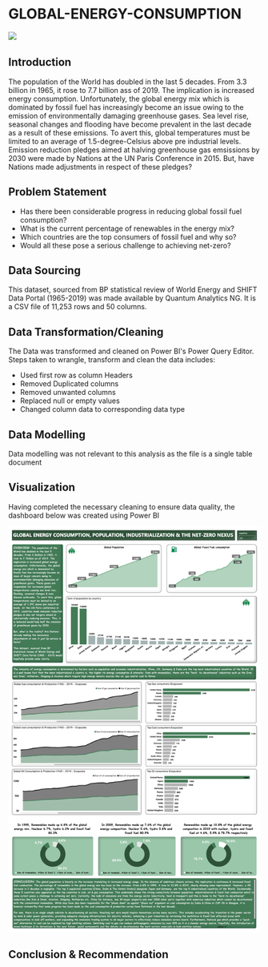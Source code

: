 # GLOBAL-ENERGY-CONSUMPTION

![](Energy_.jfif)


## Introduction
The population of the World has doubled in the last 5 decades. From 3.3 billion in 1965, it rose to 7.7 billion ass of 2019. The implication is increased energy consumption. Unfortunately, the global energy mix which is dominated by fossil fuel has increasingly become an issue owing to the emission of environmentally damaging greenhouse gases. Sea level rise, seasonal changes and flooding have become prevalent in the last decade as a result of these emissions. To avert this, global temperatures must be limited to an average of 1.5-degree-Celsius above pre industrial levels. Emission reduction pledges aimed at halving greenhouse gas emsissions by 2030 were made by Nations at the UN Paris Conference in 2015. But, have Nations made adjustments in respect of these pledges?



## Problem Statement
- Has there been considerable progress in reducing global fossil fuel consumption?
- What is the current percentage of renewables in the energy mix?
- Which countries are the top consumers of fossil fuel and why so?
- Would all these pose a serious challenge to achieving net-zero?


## Data Sourcing
This dataset, sourced from BP statistical review of World Energy and SHIFT Data Portal (1965-2019) was made available by Quantum Analytics NG. It is a CSV file of 11,253 rows and 50 columns. 


## Data Transformation/Cleaning
The Data was transformed and cleaned on Power BI's Power Query Editor. Steps taken to wrangle, transform and clean the data includes:

- Used first row as column Headers
- Removed Duplicated columns
- Removed unwanted columns
- Replaced null or empty values
- Changed column data to corresponding data type  


## Data Modelling
Data modelling was not relevant to this analysis as the file is a single table document



## Visualization
Having completed the necessary cleaning to ensure data quality, the dashboard below was created using Power BI

![](World_Energy_Consumption_Dashboard_.jpg)

## Conclusion & Recommendation
